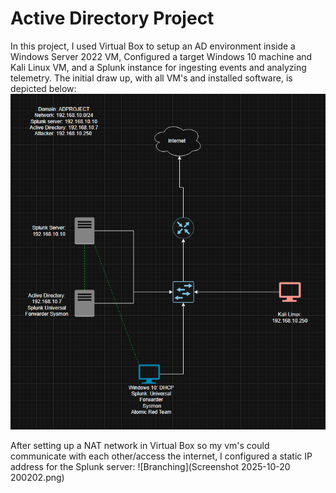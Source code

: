 # Active Directory Project

In this project, I used Virtual Box to setup an AD environment inside a Windows Server 2022 VM, Configured a target Windows 10 machine and Kali Linux VM, and a Splunk instance for ingesting events and analyzing telemetry. The initial draw up, with all VM's and installed software, is depicted below:
![Branching](ADProjectDiagram.png)

After setting up a NAT network in Virtual Box so my vm's could communicate with each other/access the internet, I configured a static IP address for the Splunk server:
![Branching](Screenshot 2025-10-20 200202.png)


